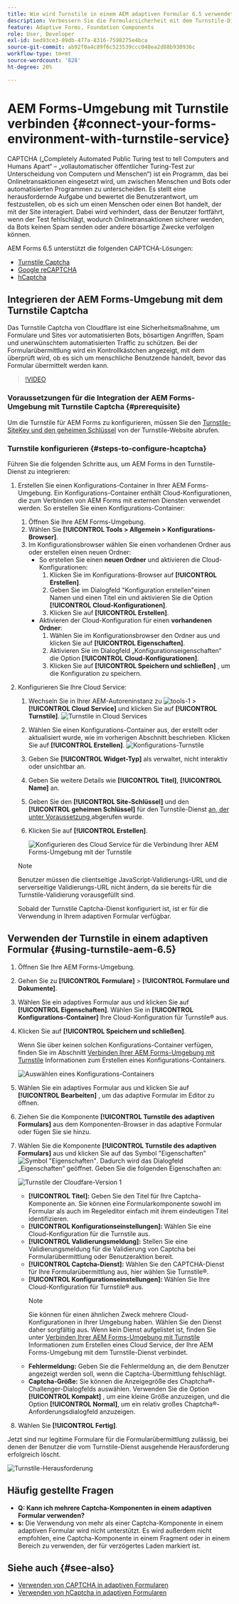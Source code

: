 ```yaml
---
title: Wie wird Turnstile in einem AEM adaptiven Formular 6.5 verwendet?
description: Verbessern Sie die Formularsicherheit mit dem Turnstile-Dienst mühelos. Schrittweise Anleitung enthalten!
feature: Adaptive Forms, Foundation Components
role: User, Developer
exl-id: bed93ce3-89db-477a-8316-7598275e4bca
source-git-commit: ab92f0a4c89f6c523539ccc048ea2d88b930936c
workflow-type: tm+mt
source-wordcount: '828'
ht-degree: 20%

---
```


# AEM Forms-Umgebung mit Turnstile verbinden {#connect-your-forms-environment-with-turnstile-service}

<!--
<span class="preview"> This feature is under the early adopter program. If you’re interested in joining our early access program for this feature, send an email from your official address to aem-forms-ea@adobe.com to request access </span>
-->

CAPTCHA („Completely Automated Public Turing test to tell Computers and Humans Apart“ – „vollautomatischer öffentlicher Turing-Test zur Unterscheidung von Computern und Menschen“) ist ein Programm, das bei Onlinetransaktionen eingesetzt wird, um zwischen Menschen und Bots oder automatisierten Programmen zu unterscheiden. Es stellt eine herausfordernde Aufgabe und bewertet die Benutzerantwort, um festzustellen, ob es sich um einen Menschen oder einen Bot handelt, der mit der Site interagiert. Dabei wird verhindert, dass der Benutzer fortfährt, wenn der Test fehlschlägt, wodurch Onlinetransaktionen sicherer werden, da Bots keinen Spam senden oder andere bösartige Zwecke verfolgen können.

AEM Forms 6.5 unterstützt die folgenden CAPTCHA-Lösungen:

* [Turnstile Captcha](/help/forms/using/integrate-adaptive-forms-turnstile.md)
* [Google reCAPTCHA](/help/forms/using/captcha-adaptive-forms.md)
* [hCaptcha](/help/forms/using/integrate-adaptive-forms-hcaptcha.md)


<!-- ![Turnstile](assets/Turnstile-challenge.png)-->

## Integrieren der AEM Forms-Umgebung mit dem Turnstile Captcha

Das Turnstile Captcha von Cloudflare ist eine Sicherheitsmaßnahme, um Formulare und Sites vor automatisierten Bots, bösartigen Angriffen, Spam und unerwünschtem automatisierten Traffic zu schützen. Bei der Formularübermittlung wird ein Kontrollkästchen angezeigt, mit dem überprüft wird, ob es sich um menschliche Benutzende handelt, bevor das Formular übermittelt werden kann.

>[!VIDEO](https://video.tv.adobe.com/v/3440940/)

### Voraussetzungen für die Integration der AEM Forms-Umgebung mit Turnstile Captcha {#prerequisite}

Um die Turnstile für AEM Forms zu konfigurieren, müssen Sie den [Turnstile-SiteKey und den geheimen Schlüssel](https://developers.cloudflare.com/turnstile/get-started/) von der Turnstile-Website abrufen.

### Turnstile konfigurieren {#steps-to-configure-hcaptcha}

Führen Sie die folgenden Schritte aus, um AEM Forms in den Turnstile-Dienst zu integrieren:

1. Erstellen Sie einen Konfigurations-Container in Ihrer AEM Forms-Umgebung. Ein Konfigurations-Container enthält Cloud-Konfigurationen, die zum Verbinden von AEM Forms mit externen Diensten verwendet werden. So erstellen Sie einen Konfigurations-Container:
   1. Öffnen Sie Ihre AEM Forms-Umgebung.
   1. Wählen Sie **[!UICONTROL Tools > Allgemein > Konfigurations-Browser]**.
   1. Im Konfigurationsbrowser wählen Sie einen vorhandenen Ordner aus oder erstellen einen neuen Ordner:
      * So erstellen Sie einen **neuen Ordner** und aktivieren die Cloud-Konfigurationen:
         1. Klicken Sie im Konfigurations-Browser auf **[!UICONTROL Erstellen]**.
         1. Geben Sie im Dialogfeld &quot;Konfiguration erstellen&quot;einen Namen und einen Titel ein und aktivieren Sie die Option **[!UICONTROL Cloud-Konfigurationen]**.
         1. Klicken Sie auf **[!UICONTROL Erstellen]**.
      * Aktivieren der Cloud-Konfiguration für einen **vorhandenen Ordner**:
         1. Wählen Sie im Konfigurationsbrowser den Ordner aus und klicken Sie auf **[!UICONTROL Eigenschaften]**.
         1. Aktivieren Sie im Dialogfeld „Konfigurationseigenschaften“ die Option **[!UICONTROL Cloud-Konfigurationen]**.
         1. Klicken Sie auf **[!UICONTROL Speichern und schließen]** , um die Konfiguration zu speichern.

1. Konfigurieren Sie Ihre Cloud Service:
   1. Wechseln Sie in Ihrer AEM-Autoreninstanz zu ![tools-1](assets/tools-1.png) > **[!UICONTROL Cloud Service]** und klicken Sie auf **[!UICONTROL Turnstile]**.
      ![Turnstile in Cloud Services](assets/turnstile-in-ui.png)
   1. Wählen Sie einen Konfigurations-Container aus, der erstellt oder aktualisiert wurde, wie im vorherigen Abschnitt beschrieben. Klicken Sie auf **[!UICONTROL Erstellen]**.
      ![Konfigurations-Turnstile](assets/config-hcaptcha.png)
   1. Geben Sie **[!UICONTROL Widget-Typ]** als verwaltet, nicht interaktiv oder unsichtbar an.
   1. Geben Sie weitere Details wie **[!UICONTROL Titel]**, **[!UICONTROL Name]** an.
   1. Geben Sie den **[!UICONTROL Site-Schlüssel]** und den **[!UICONTROL geheimen Schlüssel]** für den Turnstile-Dienst [ an, der unter Voraussetzung ](#prerequisite) abgerufen wurde.
   1. Klicken Sie auf **[!UICONTROL Erstellen]**.

      ![Konfigurieren des Cloud Service für die Verbindung Ihrer AEM Forms-Umgebung mit der Turnstile](assets/config-turntstile.png)

   >[!NOTE]
   > Benutzer müssen die clientseitige JavaScript-Validierungs-URL und die serverseitige Validierungs-URL nicht ändern, da sie bereits für die Turnstile-Validierung vorausgefüllt sind.

   Sobald der Turnstile Captcha-Dienst konfiguriert ist, ist er für die Verwendung in Ihrem adaptiven Formular verfügbar.

## Verwenden der Turnstile in einem adaptiven Formular {#using-turnstile-aem-6.5}

1. Öffnen Sie Ihre AEM Forms-Umgebung.
1. Gehen Sie zu **[!UICONTROL Formulare]** > **[!UICONTROL Formulare und Dokumente]**.
1. Wählen Sie ein adaptives Formular aus und klicken Sie auf **[!UICONTROL Eigenschaften]**. Wählen Sie in **[!UICONTROL Konfigurations-Container]** Ihre Cloud-Konfiguration für Turnstile® aus.
1. Klicken Sie auf **[!UICONTROL Speichern und schließen]**.

   Wenn Sie über keinen solchen Konfigurations-Container verfügen, finden Sie im Abschnitt [Verbinden Ihrer AEM Forms-Umgebung mit Turnstile](#connect-your-forms-environment-with-turnstile-service) Informationen zum Erstellen eines Konfigurations-Containers.

   ![Auswählen eines Konfigurations-Containers](assets/captcha-properties.png)

1. Wählen Sie ein adaptives Formular aus und klicken Sie auf **[!UICONTROL Bearbeiten]** , um das adaptive Formular im Editor zu öffnen.
1. Ziehen Sie die Komponente **[!UICONTROL Turnstile des adaptiven Formulars]** aus dem Komponenten-Browser in das adaptive Formular oder fügen Sie sie hinzu.
1. Wählen Sie die Komponente **[!UICONTROL Turnstile des adaptiven Formulars]** aus und klicken Sie auf das Symbol &quot;Eigenschaften&quot;![Symbol &quot;Eigenschaften&quot;](assets/configure-icon.svg). Dadurch wird das Dialogfeld „Eigenschaften“ geöffnet. Geben Sie die folgenden Eigenschaften an:

   <!--![Turnstile v2](assets/turnstile-settings-v2.png)-->
   ![Turnstile der Cloudfare-Version 1](assets/turnstile-setting-v1.png)

   * **[!UICONTROL Titel]:** Geben Sie den Titel für Ihre Captcha-Komponente an. Sie können eine Formularkomponente sowohl im Formular als auch im Regeleditor einfach mit ihrem eindeutigen Titel identifizieren.
   * **[!UICONTROL Konfigurationseinstellungen]:** Wählen Sie eine Cloud-Konfiguration für die Turnstile aus.
   * **[!UICONTROL Validierungsmeldung]:** Stellen Sie eine Validierungsmeldung für die Validierung von Captcha bei Formularübermittlung oder Benutzeraktion bereit.
   * **[!UICONTROL Captcha-Dienst]:** Wählen Sie den CAPTCHA-Dienst für Ihre Formularübermittlung aus, hier wählen Sie Turnstile®.
   * **[!UICONTROL Konfigurationseinstellungen]:** Wählen Sie Ihre Cloud-Konfiguration für Turnstile® aus.
     >[!NOTE]
     >Sie können für einen ähnlichen Zweck mehrere Cloud-Konfigurationen in Ihrer Umgebung haben. Wählen Sie den Dienst daher sorgfältig aus. Wenn kein Dienst aufgelistet ist, finden Sie unter [Verbinden Ihrer AEM Forms-Umgebung mit Turnstile](#connect-your-forms-environment-with-turnstile-service) Informationen zum Erstellen eines Cloud Service, der Ihre AEM Forms-Umgebung mit dem Turnstile-Dienst verbindet.
   * **Fehlermeldung:** Geben Sie die Fehlermeldung an, die dem Benutzer angezeigt werden soll, wenn die Captcha-Übermittlung fehlschlägt.
   * **Captcha-Größe:** Sie können die Anzeigegröße des Chaptcha®-Challenger-Dialogfelds auswählen. Verwenden Sie die Option **[!UICONTROL Kompakt]** , um eine kleine Größe anzuzeigen, und die Option **[!UICONTROL Normal]**, um ein relativ großes Chaptcha®-Anforderungsdialogfeld anzuzeigen.

1. Wählen Sie **[!UICONTROL Fertig]**.


Jetzt sind nur legitime Formulare für die Formularübermittlung zulässig, bei denen der Benutzer die vom Turnstile-Dienst ausgehende Herausforderung erfolgreich löscht.

![Turnstile-Herausforderung](assets/turnstile-challenge.png)


## Häufig gestellte Fragen

* **Q: Kann ich mehrere Captcha-Komponenten in einem adaptiven Formular verwenden?**
* **s:** Die Verwendung von mehr als einer Captcha-Komponente in einem adaptiven Formular wird nicht unterstützt. Es wird außerdem nicht empfohlen, eine Captcha-Komponente in einem Fragment oder in einem Bereich zu verwenden, der für verzögertes Laden markiert ist.

## Siehe auch {#see-also}

* [Verwenden von CAPTCHA in adaptiven Formularen](/help/forms/using/captcha-adaptive-forms.md)
* [Verwenden von hCaptcha in adaptiven Formularen](/help/forms/using/integrate-adaptive-forms-hcaptcha.md)
